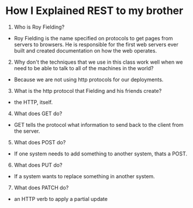 # How I Explained REST to my brother

1. Who is Roy Fielding?

- Roy Fielding is the name specified on protocols to get pages from servers to browsers. He is responsible for the first web servers ever built and created documentation on how the web operates.

2. Why don't the techniques that we use in this class work well when we need to be able to talk to all of the machines in the world?

- Because we are not using http protocols for our deployments.

3. What is the http protocol that Fielding and his friends create?

- the HTTP, itself.

4. What does GET do?

- GET tells the protocol what information to send back to the client from the server.

5. What does POST do?

- If one system needs to add something to another system, thats a POST.

6. What does PUT do?

- If a system wants to replace something in another system.

7. What does PATCH do?

- an HTTP verb to apply a partial update
